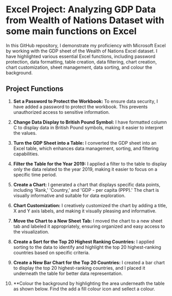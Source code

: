 
# Excel Project: Analyzing GDP Data from Wealth of Nations Dataset with some main functions on Excel

In this GitHub repository, I demonstrate my proficiency with Microsoft Excel by working with the GDP sheet of the Wealth of Nations Excel dataset. I have highlighted various essential Excel functions, including password protection, data formatting, table creation, data filtering, chart creation, chart customization, sheet management, data sorting, and colour the background.

## Project Functions

1. **Set a Password to Protect the Workbook:** To ensure data security, I have added a password to protect the workbook. This prevents unauthorized access to sensitive information.

2. **Change Data Display to British Pound Symbol:** I have formatted column C to display data in British Pound symbols, making it easier to interpret the values.

3. **Turn the GDP Sheet into a Table:** I converted the GDP sheet into an Excel table, which enhances data management, sorting, and filtering capabilities.

4. **Filter the Table for the Year 2019:** I applied a filter to the table to display only the data related to the year 2019, making it easier to focus on a specific time period.

5. **Create a Chart:** I generated a chart that displays specific data points, including 'Rank,' 'Country,' and 'GDP - per capita (PPP).' The chart is visually informative and suitable for data exploration.

6. **Chart Customization:** I creatively customized the chart by adding a title, X and Y axis labels, and making it visually pleasing and informative.

7. **Move the Chart to a New Sheet Tab:** I moved the chart to a new sheet tab and labeled it appropriately, ensuring organized and easy access to the visualization.

8. **Create a Sort for the Top 20 Highest Ranking Countries:** I applied sorting to the data to identify and highlight the top 20 highest-ranking countries based on specific criteria.

9. **Create a New Bar Chart for the Top 20 Countries:** I created a bar chart to display the top 20 highest-ranking countries, and I placed it underneath the table for better data representation.

10. **Colour the background by highlighting the area underneath the table as shown below. Find 
the add a fill colour icon and sellect a colour. 


